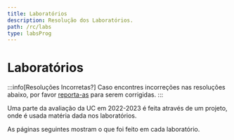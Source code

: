 ```yaml
---
title: Laboratórios
description: Resolução dos Laboratórios.
path: /rc/labs
type: labsProg
---
```


# Laboratórios

:::info[Resoluções Incorretas?]
Caso encontres incorreções nas resoluções abaixo, por favor
[reporta-as](https://github.com/leic-pt/resumos-leic/issues/new/choose)
para serem corrigidas.
:::

Uma parte da avaliação da UC em 2022-2023 é feita através de um projeto, onde é usada matéria dada nos laboratórios.

As páginas seguintes mostram o que foi feito em cada laboratório.

